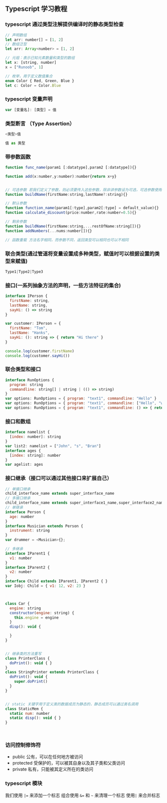 ## Typescript 学习教程

### typescript 通过类型注解提供编译时的静态类型检查
```js
// 声明数组
let arr: number[] = [1, 2]
// 数组泛型
let arr: Array<number> = [1, 2]

// 元祖：表示已知元素数量和类型的数组
let x: [string, number]
x = ["Runoob", 1]

// 枚举，用于定义数值集合
enum Color { Red, Green, Blue }
let c: Color = Color.Blue

```


### typescript 变量声明

```js
var [变量名]: [类型] = 值
```

### 类型断言 （Type Assertion）
```js
<类型>值

值 as 类型
```


### 带参数函数

```js
function func_name(param1 [:datatype],param2 [:datatype]){}

function add(x:number,y:number):number{return x+y}


// 可选参数 若我们定义了参数，则必须要传入这些参数，除非讲参数设为可选，可选参数使用问号标识
function buildName(firstName:string,lastName?:string){}

// 默认参数
function function_name(param1[:type],param2[:type] = default_value){}
function calculate_discount(price:number,rate:number=0.5){}

// 剩余参数
function buildName(firstName:string,...restOfName:string[]){}
function addNumbers(...nums:number[]){}

// 函数重载 方法名字相同，而参数不同，返回类型可以相同也可以不相同

```

### 联合类型(通过管道将变量设置成多种类型，赋值时可以根据设置的类型来赋值)
```js
Type1|Type2|Type3
```

### 接口(一系列抽象方法的声明，一些方法特征的集合)
```js
interface IPerson {
  firstName: string,
  lastName: string,
  sayHi: () => string
}

var customer: IPerson = {
  firstName: "Tom",
  lastName: "Hanks",
  sayHi: (): string => { return "Hi there" }
}

console.log(customer.firstName)
console.log(customer.sayHi())
```

### 联合类型和接口

```js
interface RunOptions {
  program: string
  commandline: string[] | string | (() => string)
}
var options: RunOptions = { program: "text1", commandline: "Hello" }
var options: RunOptions = { program: "text1", commandline: ["Hello", "world"] }
var options: RunOptions = { program: "text1", commandline: () => { return "**Hello world**" } }
```


### 接口和数组
```js
interface namelist {
  [index: number]: string
}
var list2: namelist = ["John", "s", "Bran"]
interface ages {
  [index: string]: number
}
var agelist: ages

```


### 接口继承（接口可以通过其他接口来扩展自己）
```js
// 单接口继承
child_interface_name extends super_interface_name
// 多接口继承
child_interface_name extends super_interface1_name,super_interface2_name,...,super_interfaceN_name
// 单继承
interface Person {
  age: number
}
interface Musician extends Person {
  instrument: string
}
var drummer = <Musician>{};

```

```js
// 多继承
interface IParent1 {
  v1: number
}
interface IParent2 {
  v2: number
}
interface Child extends IParent1, IParent2 { }
var Iobj: Child = { v1: 12, v2: 23 }



class Car {
  engine: string
  constructor(engine: string) {
    this.engine = engine
  }
  disp(): void {

  }
}


// 继承类的方法重写
class PrinterClass {
  doPrint(): void { }
}
class StringPrinter extends PrinterClass {
  doPrint(): void {
    super.doPrint()
  }
}


// static 关键字用于定义类的数据成员为静态的，静态成员可以通过类名调用
class StaticMem {
  static num: number
  static disp(): void { }
}




```
### 访问控制修饰符
  - public 公有，可以在任何地方被访问
  - protected 受保护的，可以被其自身以及其子类和父类访问
  - private 私有，只能被其定义所在的类访问



### typescript 模块




我们使用 ` |= ` 来添加一个标志
组合使用 ` &= ` 和 ` ~ ` 来清理一个标志
使用` | ` 来合并标志 
